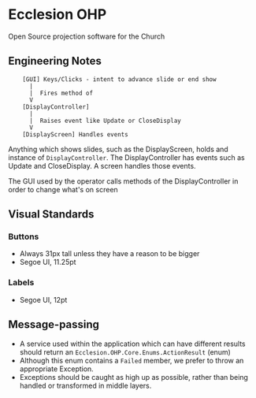 # Ecclesion OHP

Open Source projection software for the Church

## Engineering Notes

		[GUI] Keys/Clicks - intent to advance slide or end show
		  |
		  |  Fires method of
		  V
		[DisplayController]
		  |
		  |	 Raises event like Update or CloseDisplay
		  V
		[DisplayScreen] Handles events

Anything which shows slides, such as the DisplayScreen, holds and instance of `DisplayController`. The DisplayController has events such as Update and CloseDisplay. A screen handles those events.

The GUI used by the operator calls methods of the DisplayController in order to change what's on screen

## Visual Standards

### Buttons

 * Always 31px tall unless they have a reason to be bigger
 * Segoe UI, 11.25pt
 
### Labels

 * Segoe UI, 12pt
 

## Message-passing

 * A service used within the application which can have different results should return an `Ecclesion.OHP.Core.Enums.ActionResult` (enum)
 * Although this enum contains a `Failed` member, we prefer to throw an appropriate Exception.
 * Exceptions should be caught as high up as possible, rather than being handled or transformed in middle layers.
 
